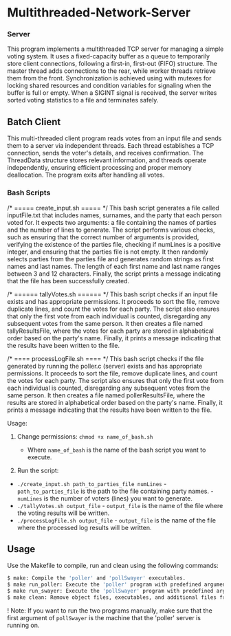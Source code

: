 # Multithreaded-Network-Server

### Server

This program implements a multithreaded TCP server for managing a simple voting system. It uses a fixed-capacity buffer as a queue to temporarily store client connections, following a first-in, first-out (FIFO) structure. The master thread adds connections to the rear, while worker threads retrieve them from the front. Synchronization is achieved using with mutexes for locking shared resources and condition variables for signaling when the buffer is full or empty. When a SIGINT signal is received, the server writes sorted voting statistics to a file and terminates safely.

## Batch Client

This multi-threaded client program reads votes from an input file and sends them to a server via independent threads. Each thread establishes a TCP connection, sends the voter's details, and receives confirmation. The ThreadData structure stores relevant information, and threads operate independently, ensuring efficient processing and proper memory deallocation. The program exits after handling all votes.

### Bash Scripts

/* ===== create_input.sh ===== */
This bash script generates a file called inputFile.txt that includes names, surnames, and the party that each person voted for. It expects two arguments: 
a file containing the names of parties and the number of lines to generate. The script performs various checks, such as ensuring that the correct number of arguments is provided, 
verifying the existence of the parties file, checking if numLines is a positive integer, and ensuring that the parties file is not empty. It then randomly selects parties from the 
parties file and generates random strings as first names and last names. The length of each first name and last name ranges between 3 and 12 characters. Finally, the script 
prints a message indicating that the file has been successfully created.

/* ====== tallyVotes.sh ====== */
This bash script checks if an input file exists and has appropriate permissions. It proceeds to sort the file, remove duplicate lines, and count the votes for each party.
The script also ensures that only the first vote from each individual is counted, disregarding any subsequent votes from the same person. It then creates a file named tallyResultsFile, 
where the votes for each party are stored in alphabetical order based on the party's name. Finally, it prints a message indicating that the results have been written to the file.

/* ==== processLogFile.sh ==== */
This bash script checks if the file generated by running the poller.c (server) exists and has appropriate permissions. 
It proceeds to sort the file, remove duplicate lines, and count the votes for each party. The script also ensures that only the first vote from 
each individual is counted, disregarding any subsequent votes from the same person. It then creates a file named pollerResultsFile, 
where the results are stored in alphabetical order based on the party's name. Finally, it prints a message indicating that the results have been written to the file.

Usage:
1. Change permissions: `chmod +x name_of_bash.sh`
   - Where `name_of_bash` is the name of the bash script you want to execute.

2. Run the script:
- `./create_input.sh path_to_parties_file numLines`
        - `path_to_parties_file` is the path to the file containing party names.
        - `numLines` is the number of voters (lines) you want to generate.
- `./tallyVotes.sh output_file`
        - `output_file` is the name of the file where the voting results will be written.
- `./processLogFile.sh output_file`
        - `output_file` is the name of the file where the processed log results will be written.

## Usage

Use the Makefile to compile, run and clean using the following commands:

```bash
$ make: Compile the 'poller' and 'pollSwayer' executables.
$ make run_poller: Execute the 'poller' program with predefined arguments.
$ make run_swayer: Execute the 'pollSwayer' program with predefined arguments.
$ make clean: Remove object files, executables, and additional files from the directory.
```
! Note: If you want to run the two programs manually, make sure that the first argument of 
        `pollSwayer` is the machine that the 'poller' server is running on.
